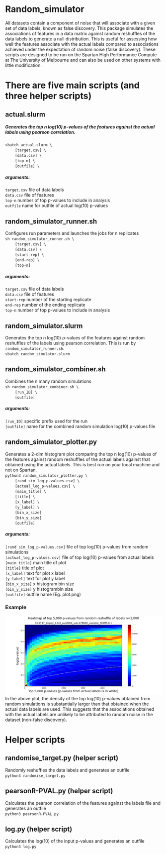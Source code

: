 # Random_simulator
All datasets contain a component of noise that will associate with a given set of data labels, known as false discovery. This package simulates the associations of features in a data matrix against random reshuffles of the data labels to generate a null distribution. This is useful for assessing how well the features associate with the actual labels compared to associations achieved under the expectation of random noise (false discovery). These scripts are designed to be run on the Spartan High Performance Compute at The University of Melbourne and can also be used on other systems with little modification. 

# There are five main scripts (and three helper scripts)

## actual.slurm  
##### Generates the top n log(10) p-values of the features against the actual labels using pearson correlation.  
``sbatch actual.slurm \``  
&nbsp;&nbsp;&nbsp;&nbsp;&nbsp;&nbsp;&nbsp;&nbsp;``[target.csv] \``  
&nbsp;&nbsp;&nbsp;&nbsp;&nbsp;&nbsp;&nbsp;&nbsp;``[data.csv] \``  
&nbsp;&nbsp;&nbsp;&nbsp;&nbsp;&nbsp;&nbsp;&nbsp;``[top-n] \``  
&nbsp;&nbsp;&nbsp;&nbsp;&nbsp;&nbsp;&nbsp;&nbsp;``[outfile] \``  

##### arguments: 
``target.csv`` file of data labels  
``data.csv`` file of features  
``top-n`` number of top p-values to include in analysis  
``outfile`` name for outfile of actual log(10) p-values 

## random_simulator_runner.sh
Configures run parameters and launches the jobs for n replicates  
``sh random_simulator_runner.sh \``  
&nbsp;&nbsp;&nbsp;&nbsp;&nbsp;&nbsp;&nbsp;&nbsp;``[target.csv] \``  
&nbsp;&nbsp;&nbsp;&nbsp;&nbsp;&nbsp;&nbsp;&nbsp;``[data.csv] \``  
&nbsp;&nbsp;&nbsp;&nbsp;&nbsp;&nbsp;&nbsp;&nbsp;``[start-rep] \``  
&nbsp;&nbsp;&nbsp;&nbsp;&nbsp;&nbsp;&nbsp;&nbsp;``[end-rep] \``  
&nbsp;&nbsp;&nbsp;&nbsp;&nbsp;&nbsp;&nbsp;&nbsp;``[top-n]`` 

##### arguments:  
``target.csv`` file of data labels  
``data.csv`` file of features  
``start-rep`` number of the starting replicate  
``end-rep`` number of the ending replicate  
``top-n`` number of top p-values to include in analysis  

## random_simulator.slurm
Generates the top n log(10) p-values of the features against random reshuffles of the labels using pearson correlation. This is run by ``random_simulator_runner.sh``.  
``sbatch random_simulator.slurm``

## random_simulator_combiner.sh
Combines the n many random simulations  
``sh random_simulator_combiner.sh \``  
&nbsp;&nbsp;&nbsp;&nbsp;&nbsp;&nbsp;&nbsp;&nbsp;``[run_ID] \``  
&nbsp;&nbsp;&nbsp;&nbsp;&nbsp;&nbsp;&nbsp;&nbsp;``[outfile]``  

##### arguments:  
``[run_ID]`` specific prefix used for the run  
``[outfile]`` name for the combined random simulation log(10) p-values file  

## random_simulator_plotter.py
Generates a 2-dim histogram plot comparing the top n log(10) p-values of the features against random reshuffles of the actual labels against that obtained using the actual labels. This is best run on your local machine and not on Spartan.  
``python3 random_simulator_plotter.py \``  
&nbsp;&nbsp;&nbsp;&nbsp;&nbsp;&nbsp;&nbsp;&nbsp;``[rand_sim_log_p-values.csv] \``  
&nbsp;&nbsp;&nbsp;&nbsp;&nbsp;&nbsp;&nbsp;&nbsp;``[actual_log_p-values.csv] \``  
&nbsp;&nbsp;&nbsp;&nbsp;&nbsp;&nbsp;&nbsp;&nbsp;``[main_title] \``  
&nbsp;&nbsp;&nbsp;&nbsp;&nbsp;&nbsp;&nbsp;&nbsp;``[title] \``  
&nbsp;&nbsp;&nbsp;&nbsp;&nbsp;&nbsp;&nbsp;&nbsp;``[x_label] \``  
&nbsp;&nbsp;&nbsp;&nbsp;&nbsp;&nbsp;&nbsp;&nbsp;``[y_label] \``  
&nbsp;&nbsp;&nbsp;&nbsp;&nbsp;&nbsp;&nbsp;&nbsp;``[bin_x_size]``  
&nbsp;&nbsp;&nbsp;&nbsp;&nbsp;&nbsp;&nbsp;&nbsp;``[bin_y_size]``  
&nbsp;&nbsp;&nbsp;&nbsp;&nbsp;&nbsp;&nbsp;&nbsp;``[outfile]``  

##### arguments:  
``[rand_sim_log_p-values.csv]`` file of top log(10) p-values from random simulations  
``[actual_log_p-values.csv]`` file of top log(10) p-values from actual labels  
``[main_title]`` main title of plot  
``[title]`` title of plot  
``[x_label]`` text for plot x label  
``[y_label]`` text for plot y label  
``[bin_x_size]`` x histogram bin size  
``[bin_y_size]`` y histogrambin size  
``[outfile]`` outfile name (Eg. plot.png)  

### Example
![Image description](https://github.com/abuultjens/Random_simulator/blob/main/33-ST17_1000-LOG.png)
In the above plot, the density of the top log(10) p-values obtained from random simulations is substantially larger than that obtained when the actual data labels are used. This suggests that the associations obtained with the actual labels are unlikely to be attributed to random noise in the dataset (non-false discovery).  
  
# Helper scripts

## randomise_target.py (helper script)  
Randomly reshuffles the data labels and generates an outfile  
``python3 randomise_target.py``  

## pearsonR-PVAL.py (helper script)  
Calculates the pearson correlation of the features against the labels file and generates an outfile  
``python3 pearsonR-PVAL.py``  

## log.py (helper script)  
Calculates the log(10) of the input p-values and generates an outfile  
``python3 log.py``  


